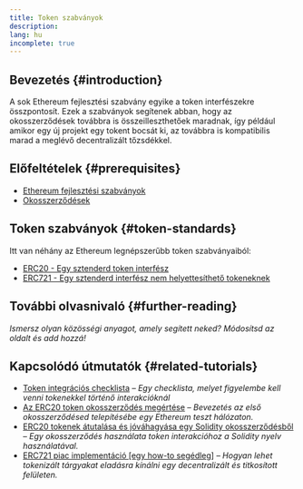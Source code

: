 ```yaml
---
title: Token szabványok
description:
lang: hu
incomplete: true
---
```


## Bevezetés {#introduction}

A sok Ethereum fejlesztési szabvány egyike a token interfészekre összpontosít. Ezek a szabványok segítenek abban, hogy az okosszerződések továbbra is összeilleszthetőek maradnak, így például amikor egy új projekt egy tokent bocsát ki, az továbbra is kompatibilis marad a meglévő decentralizált tőzsdékkel.

## Előfeltételek {#prerequisites}

- [Ethereum fejlesztési szabványok](/developers/docs/standards/)
- [Okosszerződések](/developers/docs/smart-contracts/)

## Token szabványok {#token-standards}

Itt van néhány az Ethereum legnépszerűbb token szabványaiból:

- [ERC20 - Egy sztenderd token interfész](/developers/docs/standards/tokens/erc-20/)
- [ERC721 - Egy sztenderd interfész nem helyettesíthető tokeneknek](/developers/docs/standards/tokens/erc-721/)

## További olvasnivaló {#further-reading}

_Ismersz olyan közösségi anyagot, amely segített neked? Módosítsd az oldalt és add hozzá!_

## Kapcsolódó útmutatók {#related-tutorials}

- [Token integrációs checklista](/developers/tutorials/token-integration-checklist/) _– Egy checklista, melyet figyelembe kell venni tokenekkel történő interakcióknál_
- [Az ERC20 token okosszerződés megértése](/developers/tutorials/understand-the-erc-20-token-smart-contract/) _– Bevezetés az első okosszerződésed telepítésébe egy Ethereum teszt hálózaton._
- [ERC20 tokenek átutalása és jóváhagyása egy Solidity okosszerződésből](/developers/tutorials/transfers-and-approval-of-erc-20-tokens-from-a-solidity-smart-contract/) _– Egy okosszerződés használata token interakcióhoz a Solidity nyelv használatával._
- [ERC721 piac implementáció [egy how-to segédleg]](/developers/tutorials/how-to-implement-an-erc721-market/) _– Hogyan lehet tokenizált tárgyakat eladásra kínálni egy decentralizált és titkosított felületen._
